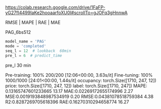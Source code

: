 https://colab.research.google.com/drive/1FaFP-yG27fI4499IaKe2hooaarfoXU0I#scrollTo=gJOFq3gHnnwA

RMSE | MAPE | RAE | MAE

PAG_6bs512 
```python
model_name = 'PAG' 
mode = 'completed'
seq_l = 12  # lookback  60min
pre_l = 6  # predict_time
```

pre_l 30 min

Pre-training: 100% 200/200 [12:06<00:00,  3.63s/it]
Fine-tuning: 100% 1000/1000 [24:01<00:00,  1.44s/it]
occupancy: torch.Size([1710, 247, 12]) price: torch.Size([1710, 247, 12]) label: torch.Size([1710, 247])
MAPE: 0.13165747601233665   13.17
MAE:0.02269172655174996     2.27
MSE:0.0019193848987534919   0.20
RMSE:0.04381078518759384    4.38
R2:0.8287269705618396
RAE:0.16270310294658774     16.27




